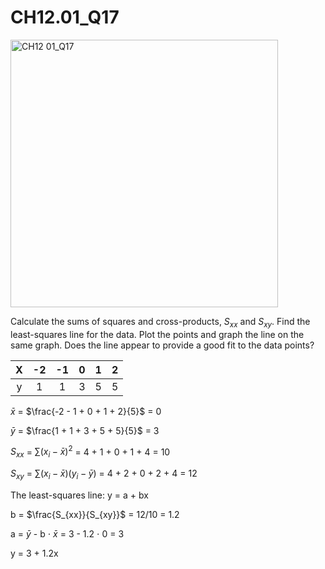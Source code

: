 # CH12.01_Q17 #

<img width="428" alt="CH12 01_Q17" src="https://github.com/user-attachments/assets/227c4085-8b18-4250-9020-00afda9c1408" />

Calculate the sums of squares and cross-products, $S_{xx}$ and $S_{xy}$. Find the least-squares line for the data. Plot the points and graph the line on the same graph. Does the line appear to provide a good fit to the data points?

| X | -2 | -1 | 0 | 1 | 2 |
|:-:|:--:|:--:|:-:|:-:|:-:|
| y |  1 |  1 | 3 | 5 | 5 |

$\bar{x}$ = $\frac{-2 - 1 + 0 + 1 + 2}{5}$ = 0

$\bar{y}$ = $\frac{1 + 1 + 3 + 5 + 5}{5}$ = 3

$S_{xx}$ = $\sum{(x_i-\bar{x})^2}$ = 4 + 1 + 0 + 1 + 4 = 10

$S_{xy}$ = $\sum{(x_i-\bar{x})(y_i-\bar{y})}$ = 4 + 2 + 0 + 2 + 4 = 12

The least-squares line: y = a + bx 

b = $\frac{S_{xx}}{S_{xy}}$ = 12/10 = 1.2

a = $\bar{y}$ - b $\cdot$ $\bar{x}$ = 3 - 1.2 $\cdot$ 0 = 3

y = 3 + 1.2x


